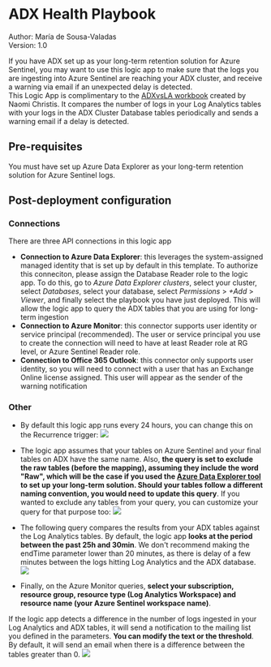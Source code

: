 # ADX Health Playbook

Author: María de Sousa-Valadas  <br />
Version: 1.0

If you have ADX set up as your long-term retention solution for Azure Sentinel, you may want to use this logic app to make sure that the logs you are ingesting into Azure Sentinel are reaching your ADX cluster, and receive a warning via email if an unexpected delay is detected.
<br />
This Logic App is complimentary to the [ADXvsLA workbook](https://github.com/Azure/Azure-Sentinel/blob/master/Workbooks/ADXvsLA.json "ADXvsLA workbook") created by Naomi Christis. It compares the number of logs in your Log Analytics tables with your logs in the ADX Cluster Database tables periodically and sends a warning email if a delay is detected. 

## Pre-requisites
You must have set up Azure Data Explorer as your long-term retention solution for Azure Sentinel logs. 
   <br />  
## Post-deployment configuration

### Connections
There are three API connections in this logic app

* **Connection to Azure Data Explorer**: this leverages the system-assigned managed identity that is set up by default in this template. To authorize this conneciton, please assign the Database Reader role to the logic app. To do this, go to *Azure Data Explorer clusters*, select your cluster, select *Databases*, select your database, select *Permissions* > *+Add* > *Viewer*, and finally select the playbook you have just deployed. This will allow the logic app to query the ADX tables that you are using for long-term ingestion
* **Connection to Azure Monitor**: this connector supports user identity or service principal (recommended). The user or service principal you use to create the connection will need to have at least Reader role at RG level, or Azure Sentinel Reader role.
* **Connection to Office 365 Outlook**: this connector only supports user identity, so you will need to connect with a user that has an Exchange Online license assigned. This user will appear as the sender of the warning notification
 
### Other
* By default this logic app runs every 24 hours, you can change this on the Recurrence trigger:
   <img src="https://github.com/mariavaladas/Azure-Sentinel/blob/master/Playbooks/ADX-Health-Playbook/images/1.%20trigger.png">

* The logic app assumes that your tables on Azure Sentinel and your final tables on ADX have the same name. Also, **the query is set to exclude the raw tables (before the mapping), assuming they include the word "Raw", which will be the case if you used the [Azure Data Explorer tool](https://github.com/Azure/Azure-Sentinel/tree/master/Tools/AzureDataExplorer  "Azure Data Explorer for long-term log retention") to set up your long-term solution. Should your tables follow a different naming convention, you would need to update this query**. If you wanted to exclude any tables from your query, you can customize your query for that purpose too:	
    <img src="https://github.com/mariavaladas/Azure-Sentinel/blob/master/Playbooks/ADX-Health-Playbook/images/2.%20adx%20query.png">

* The following query compares the results from your ADX tables against the Log Analytics tables. By default, the logic app **looks at the period between the past 25h and 30min**. We don't recommend making the endTime parameter lower than 20 minutes, as there is delay of a few minutes between the logs hitting Log Analytics and the ADX database.
    <img src="https://github.com/mariavaladas/Azure-Sentinel/blob/master/Playbooks/ADX-Health-Playbook/images/3.%20compare%20adx%20vs%20la.png">

* Finally, on the Azure Monitor queries, **select your subscription, resource group, resource type (Log Analytics Workspace) and resource name (your Azure Sentinel workspace name)**.

If the logic app detects a difference in the number of logs ingested in your Log Analytics and ADX tables, it will send a notification to the mailing list you defined in the parameters. 
**You can modify the text or the threshold**. By default, it will send an email when there is a difference between the tables greater than 0.
    <img src="https://github.com/mariavaladas/Azure-Sentinel/blob/master/Playbooks/ADX-Health-Playbook/images/4.%20condition.png">




 
